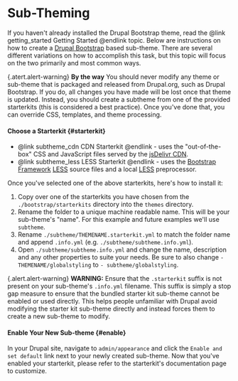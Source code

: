 <!-- @file Instructions on how to sub-theme the Drupal Bootstrap base theme. -->
<!-- @defgroup -->
# Sub-Theming

If you haven't already installed the Drupal Bootstrap theme, read 
the @link getting_started Getting Started @endlink topic. Below 
are instructions on how to create a [Drupal Bootstrap] based sub-theme.
There are several different variations on how to accomplish this task, but this
topic will focus on the two primarily and most common ways.

{.atert.alert-warning} **By the way** You should never modify any theme or sub-theme that 
is packaged and released from Drupal.org, such as Drupal Bootstrap. If you 
do, all changes you have made will be lost once that theme is updated. Instead, 
you should create a subtheme from one of the provided starterkits (this is 
considered a best practice). Once you've done that, you can override CSS, 
templates, and theme processing.

#### Choose a Starterkit {#starterkit}

- @link subtheme_cdn CDN Starterkit @endlink - uses the "out-of-the-box"
  CSS and JavaScript files served by the [jsDelivr CDN].
- @link subtheme_less LESS Starterkit @endlink - uses the [Bootstrap Framework]
  [LESS] source files and a local [LESS] preprocessor.

Once you've selected one of the above starterkits, here's how to install it:

1. Copy over one of the starterkits you have chosen from the
   `./bootstrap/starterkits` directory into the `themes` directory.
2. Rename the folder to a unique machine readable name. This will be your
   sub-theme's "name". For this example and future examples we'll use `subtheme`.
3. Rename `./subtheme/THEMENAME.starterkit.yml` to match the folder name and append
   `.info.yml` (e.g. `./subtheme/subtheme.info.yml`).
4. Open `./subtheme/subtheme.info.yml` and change the name, description and any
   other properties to suite your needs. Be sure to also change `- THEMENAME/globalstyling` to `- subtheme/globalstyling`.

{.alert.alert-warning} **WARNING:** Ensure that the `.starterkit` suffix is
not present on your sub-theme's `.info.yml` filename. This suffix is simply a stop
gap measure to ensure that the bundled starter kit sub-theme cannot be enabled
or used directly. This helps people unfamiliar with Drupal avoid modifying the
starter kit sub-theme directly and instead forces them to create a new sub-theme
to modify.

#### Enable Your New Sub-theme {#enable}
In your Drupal site, navigate to `admin/appearance` and click the `Enable and
set default` link next to your newly created sub-theme. Now that you've enabled
your starterkit, please refer to the starterkit's documentation page to customize.


[Drupal Bootstrap]: https://www.drupal.org/project/bootstrap
[Bootstrap Framework]: http://getbootstrap.com
[jsDelivr CDN]: http://www.jsdelivr.com
[LESS]: http://lesscss.org
